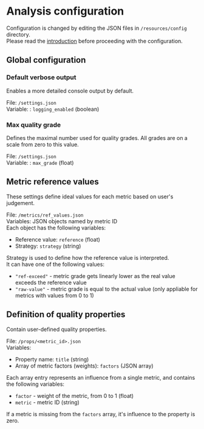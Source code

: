 # Analysis configuration

Configuration is changed by editing the JSON files in `/resources/config` directory.  
Please read the [introduction](introduction.md) before proceeding with the configuration.

## Global configuration

### Default verbose output
Enables a more detailed console output by default.

File: `/settings.json`  
Variable: : `logging_enabled` (boolean)


### Max quality grade
Defines the maximal number used for quality grades.
All grades are on a scale from zero to this value.

File: `/settings.json`  
Variable: : `max_grade` (float)

## Metric reference values
These settings define ideal values for each metric based on user's judgement.

File: `/metrics/ref_values.json`  
Variables: JSON objects named by metric ID  
Each object has the following variables:
- Reference value: `reference` (float)
- Strategy: `strategy` (string)

Strategy is used to define how the reference value is interpreted.  
It can have one of the following values:
- `"ref-exceed"` - metric grade gets linearly lower as the real value exceeds the reference value
- `"raw-value"` - metric grade is equal to the actual value (only appliable for metrics with values from 0 to 1)


## Definition of quality properties
Contain user-defined quality properties.  

File: `/props/<metric_id>.json`  
Variables:  
- Property name: `title` (string)  
- Array of metric factors (weights): `factors` (JSON array)

Each array entry represents an influence from a single metric, and contains the following variables:
- `factor` - weight of the metric, from 0 to 1 (float)
- `metric` - metric ID (string)

If a metric is missing from the `factors` array, it's influence to the property is zero.

